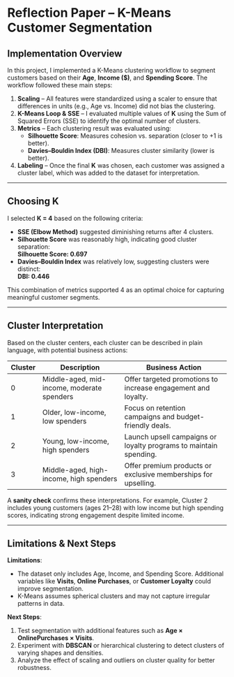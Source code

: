 # Reflection Paper – K-Means Customer Segmentation

## Implementation Overview

In this project, I implemented a K-Means clustering workflow to segment customers based on their **Age**, **Income ($)**, and **Spending Score**. The workflow followed these main steps:

1. **Scaling** – All features were standardized using a scaler to ensure that differences in units (e.g., Age vs. Income) did not bias the clustering.
2. **K-Means Loop & SSE** – I evaluated multiple values of **K** using the Sum of Squared Errors (SSE) to identify the optimal number of clusters.  
3. **Metrics** – Each clustering result was evaluated using:
   - **Silhouette Score**: Measures cohesion vs. separation (closer to +1 is better).  
   - **Davies–Bouldin Index (DBI)**: Measures cluster similarity (lower is better).  
4. **Labeling** – Once the final **K** was chosen, each customer was assigned a cluster label, which was added to the dataset for interpretation.

---

## Choosing K

I selected **K = 4** based on the following criteria:

- **SSE (Elbow Method)** suggested diminishing returns after 4 clusters.  
- **Silhouette Score** was reasonably high, indicating good cluster separation:  
  **Silhouette Score: 0.697**
- **Davies–Bouldin Index** was relatively low, suggesting clusters were distinct:  
**DBI: 0.446**

This combination of metrics supported 4 as an optimal choice for capturing meaningful customer segments.

---

## Cluster Interpretation

Based on the cluster centers, each cluster can be described in plain language, with potential business actions:

| Cluster | Description                  | Business Action |
|---------|-----------------------------|----------------|
| 0       | Middle-aged, mid-income, moderate spenders | Offer targeted promotions to increase engagement and loyalty. |
| 1       | Older, low-income, low spenders | Focus on retention campaigns and budget-friendly deals. |
| 2       | Young, low-income, high spenders | Launch upsell campaigns or loyalty programs to maintain spending. |
| 3       | Middle-aged, high-income, high spenders | Offer premium products or exclusive memberships for upselling. |

A **sanity check** confirms these interpretations. For example, Cluster 2 includes young customers (ages 21–28) with low income but high spending scores, indicating strong engagement despite limited income.

---

## Limitations & Next Steps

**Limitations**:

- The dataset only includes Age, Income, and Spending Score. Additional variables like **Visits**, **Online Purchases**, or **Customer Loyalty** could improve segmentation.  
- K-Means assumes spherical clusters and may not capture irregular patterns in data.

**Next Steps**:

1. Test segmentation with additional features such as **Age × OnlinePurchases × Visits**.  
2. Experiment with **DBSCAN** or hierarchical clustering to detect clusters of varying shapes and densities.  
3. Analyze the effect of scaling and outliers on cluster quality for better robustness.
